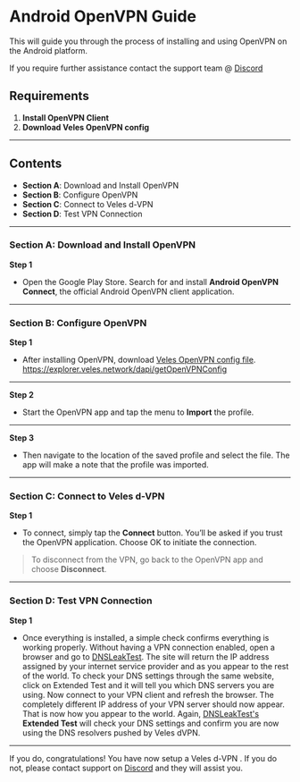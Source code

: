 
# Android OpenVPN Guide 
This will guide you through the process of installing and using OpenVPN on the Android platform.  

If you require further assistance contact the support team @ [Discord](https://discord.gg/P528fGg)

## Requirements
1) **Install OpenVPN Client**  
2) **Download Veles OpenVPN config**   
***

## Contents
* **Section A**: Download and Install OpenVPN
* **Section B**: Configure OpenVPN
* **Section C**: Connect to Veles d-VPN
* **Section D**: Test VPN Connection
***

### Section A: Download and Install OpenVPN

**Step 1**
* Open the Google Play Store. Search for and install **Android OpenVPN Connect**, the official Android OpenVPN client application.
***

### Section B: Configure OpenVPN

**Step 1**
* After installing OpenVPN, download [Veles OpenVPN config file](https://explorer.veles.network/dapi/getOpenVPNConfig).  
https://explorer.veles.network/dapi/getOpenVPNConfig
***

**Step 2**
* Start the OpenVPN app and tap the menu to **Import** the profile.
***

**Step 3**
* Then navigate to the location of the saved profile and select the file. The app will make a note that the profile was imported.
***

### Section C: Connect to Veles d-VPN 

**Step 1**
* To connect, simply tap the **Connect** button. You’ll be asked if you trust the OpenVPN application. Choose OK to initiate the connection.  

> To disconnect from the VPN, go back to the OpenVPN app and choose **Disconnect**.  

***

### Section D: Test VPN Connection

**Step 1**
* Once everything is installed, a simple check confirms everything is working properly. Without having a VPN connection enabled, open a browser and go to [DNSLeakTest](https://www.dnsleaktest.com/).
The site will return the IP address assigned by your internet service provider and as you appear to the rest of the world. To check your DNS settings through the same website, click on Extended Test and it will tell you which DNS servers you are using.
Now connect to your VPN client and refresh the browser. The completely different IP address of your VPN server should now appear. That is now how you appear to the world. Again, [DNSLeakTest's](https://www.dnsleaktest.com/) **Extended Test** will check your DNS settings and confirm you are now using the DNS resolvers pushed by Veles dVPN.
***

If you do, congratulations! You have now setup a Veles d-VPN . If you do not, please contact support on [Discord](https://discord.gg/P528fGg) and they will assist you.  
